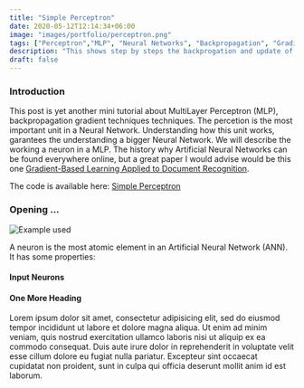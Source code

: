 ```yaml
---
title: "Simple Perceptron"
date: 2020-05-12T12:14:34+06:00
image: "images/portfolio/perceptron.png"
tags: ["Perceptron","MLP", "Neural Networks", "Backpropagation", "Gradient"]
description: "This shows step by steps the backprogation and update of the gradient."
draft: false
---
```


### Introduction

This post is yet another mini tutorial about MultiLayer Perceptron (MLP), backpropagation gradient techniques techniques. The percetion is the most important unit in a Neural Network. Understanding how this unit works, garantees the understanding a bigger Neural Network. We will describe the working a neuron in a MLP. The history why Artificial Neural Networks can be found everywhere online, but a great paper I would advise would be this one [Gradient-Based Learning Applied to Document Recognition](http://yann.lecun.com/exdb/publis/pdf/lecun-01a.pdf). 

The code is available here: [Simple Perceptron](https://github.com/juliennyambal/perceptron_analytics)


### Opening ...

![Example used](content/english/blog/images/portfolio/perceptron_example.png)

A neuron is the most atomic element in an Artificial Neural Network (ANN). It has some properties:

#### Input Neurons



#### One More Heading

Lorem ipsum dolor sit amet, consectetur adipisicing elit, sed do eiusmod tempor incididunt ut labore
et dolore magna aliqua. Ut enim ad minim veniam, quis nostrud exercitation ullamco laboris nisi ut aliquip
ex ea commodo consequat. Duis aute irure dolor in reprehenderit in voluptate velit esse cillum dolore eu
fugiat nulla pariatur. Excepteur sint occaecat cupidatat non proident, sunt in culpa qui officia deserunt
mollit anim id est laborum.